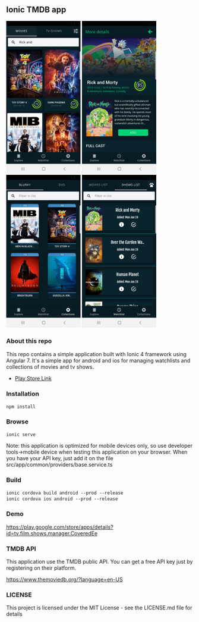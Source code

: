 ##  Ionic TMDB app

<p float="left">
  <img src="./screens/s1.jpg" width="200" />
  <img src="./screens/s2.jpg" width="200" /> 
  <img src="./screens/s3.jpg" width="200" />
  <img src="./screens/s4.jpg" width="200" />
</p>

### About this repo
This repo contains a simple application built with Ionic 4 framework using Angular 7. It's a simple app for android and ios for managing watchlists and collections of movies and tv shows.

- [Play Store Link](https://play.google.com/store/apps/details?id=tv.film.shows.manager.CoveredEe)

### Installation
```
npm install
```

### Browse
```
ionic serve
```
Note: this application is optimized for mobile devices only, so use developer tools->mobile device when testing this application on your browser. When you have your API key, just add it on the file src/app/common/providers/base.service.ts 

### Build 
```
ionic cordova build android --prod --release
ionic cordova ios android --prod --release
```
### Demo
https://play.google.com/store/apps/details?id=tv.film.shows.manager.CoveredEe

### TMDB API
This application use the TMDB public API. You can get a free API key just by registering on their platform. 

https://www.themoviedb.org/?language=en-US

### LICENSE 
This project is licensed under the MIT License - see the LICENSE.md file for details
